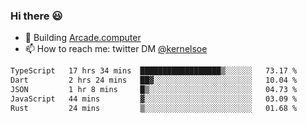 ### Hi there 😃

- 🔨 Building [Arcade.computer](https://arcade.computer)
- 📫 How to reach me: twitter DM [@kernelsoe](https://twitter.com/kernelsoe)

<!--START_SECTION:waka-->

```txt
TypeScript   17 hrs 34 mins  ██████████████████▒░░░░░░   73.17 %
Dart         2 hrs 24 mins   ██▓░░░░░░░░░░░░░░░░░░░░░░   10.04 %
JSON         1 hr 8 mins     █▒░░░░░░░░░░░░░░░░░░░░░░░   04.73 %
JavaScript   44 mins         ▓░░░░░░░░░░░░░░░░░░░░░░░░   03.09 %
Rust         24 mins         ▒░░░░░░░░░░░░░░░░░░░░░░░░   01.68 %
```

<!--END_SECTION:waka-->
